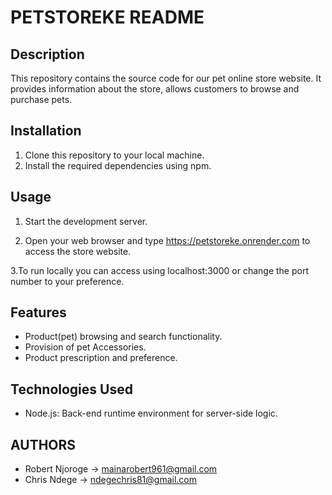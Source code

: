 # PETSTOREKE README

## Description
This repository contains the source code for our pet online store website. It provides information about the store, allows customers to browse and purchase pets.

## Installation
1. Clone this repository to your local machine.
2. Install the required dependencies using npm.


## Usage
1. Start the development server.

2. Open your web browser and type https://petstoreke.onrender.com to access the store website.


3.To run locally you can access using localhost:3000 or change the port number to your preference.

## Features
- Product(pet) browsing and search functionality.
- Provision of pet Accessories.
- Product prescription and preference.

## Technologies Used
- Node.js: Back-end runtime environment for server-side logic.


## AUTHORS

- Robert Njoroge -> mainarobert961@gmail.com
- Chris Ndege -> ndegechris81@gmail.com

